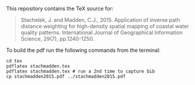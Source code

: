 This repository contains the TeX source for:

> Stachelek, J. and Madden, C.J., 2015. Application of inverse path distance weighting for high-density spatial mapping of coastal water quality patterns. International Journal of Geographical Information Science, 29(7), pp.1240-1250.

To build the pdf run the following commands from the terminal:

```
cd tex
pdflatex stachmadden.tex
pdflatex stachmadden.tex # run a 2nd time to capture bib
cp stachmadden2015.pdf ../stachmadden2015.pdf
```
